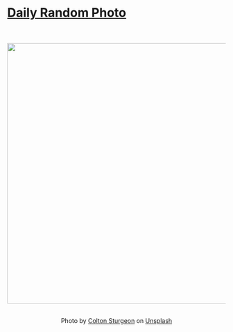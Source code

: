 # [Daily Random Photo](https://www.dailyrandomphoto.com/)

<div align="center">
  <br>
  <br>
  <a href="https://www.dailyrandomphoto.com/p/2021/2021-09-20/"><img src="https://images.unsplash.com/photo-1630513807049-9a9858825508?crop=entropy&cs=tinysrgb&fit=max&fm=jpg&ixid=Mnw3NzUwOHwwfDF8cmFuZG9tfHx8fHx8fHx8MTYzMjA5NzAyOQ&ixlib=rb-1.2.1&q=80&w=1080" width="600px"></a>
  <br>
  <br>
  <p class="has-text-grey">Photo by <a href="https://unsplash.com/@coltonsturgeon?utm_source=Daily%20Random%20Photo&amp;utm_medium=referral" target="_blank" rel="noopener noreferrer">Colton Sturgeon</a> on <a href="https://unsplash.com/photos/gnElhL7zlnY?utm_source=Daily%20Random%20Photo&amp;utm_medium=referral" target="_blank" rel="noopener noreferrer">Unsplash</a></p>
</div>

